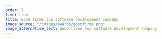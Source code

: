 ```yaml
---
order: 7
live: true
title: Good firms top software development company
image_source: "/images/awards/goodfirms.png"
image_alternative_text: Good firms top software development company
---
```

